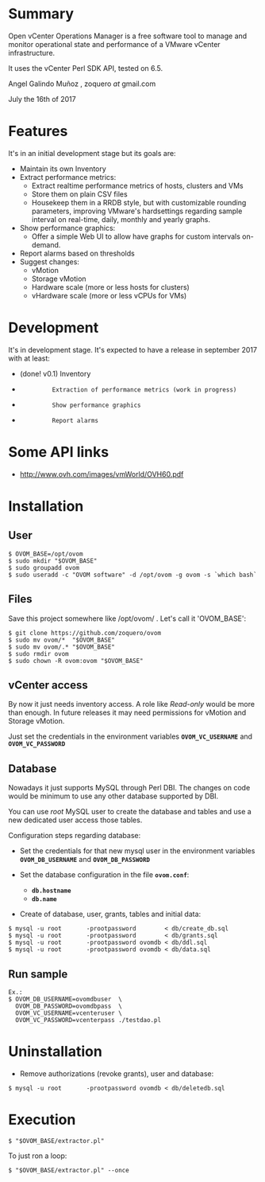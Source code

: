 # Summary

Open vCenter Operations Manager is a free software tool to manage and monitor operational state and performance of a VMware vCenter infrastructure.

It uses the vCenter Perl SDK API, tested on 6.5.

Angel Galindo Muñoz , zoquero _at_ gmail.com

July the 16th of 2017

# Features

It's in an initial development stage but its goals are:

* Maintain its own Inventory
* Extract performance metrics:
    * Extract realtime performance metrics of hosts, clusters and VMs
    * Store them on plain CSV files
    * Housekeep them in a RRDB style, but with customizable rounding parameters, improving VMware's hardsettings regarding sample interval on real-time, daily, monthly and yearly graphs.
* Show performance graphics:
    * Offer a simple Web UI to allow have graphs for custom intervals on-demand.
* Report alarms based on thresholds
* Suggest changes:
    * vMotion
    * Storage vMotion
    * Hardware scale (more or less hosts for clusters)
    * vHardware scale (more or less vCPUs for VMs)

# Development

It's in development stage. It's expected to have a release in september 2017 with at least:

* (done! v0.1) Inventory 
*              Extraction of performance metrics (work in progress)
*              Show performance graphics
*              Report alarms

# Some API links
* http://www.ovh.com/images/vmWorld/OVH60.pdf

# Installation

## User

```
$ OVOM_BASE=/opt/ovom
$ sudo mkdir "$OVOM_BASE"
$ sudo groupadd ovom
$ sudo useradd -c "OVOM software" -d /opt/ovom -g ovom -s `which bash`
```

## Files
Save this project somewhere like /opt/ovom/ . Let's call it 'OVOM_BASE':

```
$ git clone https://github.com/zoquero/ovom
$ sudo mv ovom/*  "$OVOM_BASE"
$ sudo mv ovom/.* "$OVOM_BASE"
$ sudo rmdir ovom
$ sudo chown -R ovom:ovom "$OVOM_BASE"
```


## vCenter access
By now it just needs inventory access. A role like *Read-only* would be more than enough. In future releases it may need permissions for vMotion and Storage vMotion.

Just set the credentials in the environment variables **`OVOM_VC_USERNAME`** and **`OVOM_VC_PASSWORD`**

## Database

Nowadays it just supports MySQL through Perl DBI. The changes on code would be minimum to use any other database supported by DBI.

You can use *root* MySQL user to create the database and tables and use a new dedicated user access those tables.

Configuration steps regarding database:

* Set the credentials for that new mysql user in the environment variables **`OVOM_DB_USERNAME`** and **`OVOM_DB_PASSWORD`**

* Set the database configuration in the file **`ovom.conf`**:
    * **`db.hostname`**
    * **`db.name`**

* Create of database, user, grants, tables and initial data:
```
$ mysql -u root       -prootpassword        < db/create_db.sql
$ mysql -u root       -prootpassword        < db/grants.sql
$ mysql -u root       -prootpassword ovomdb < db/ddl.sql
$ mysql -u root       -prootpassword ovomdb < db/data.sql
```

## Run sample

```
Ex.:
$ OVOM_DB_USERNAME=ovomdbuser  \
  OVOM_DB_PASSWORD=ovomdbpass  \
  OVOM_VC_USERNAME=vcenteruser \
  OVOM_VC_PASSWORD=vcenterpass ./testdao.pl 
```

# Uninstallation

* Remove authorizations (revoke grants), user and database:
```
$ mysql -u root       -prootpassword ovomdb < db/deletedb.sql 
```

# Execution

```
$ "$OVOM_BASE/extractor.pl"
```

To just ron a loop:
```
$ "$OVOM_BASE/extractor.pl" --once
```
